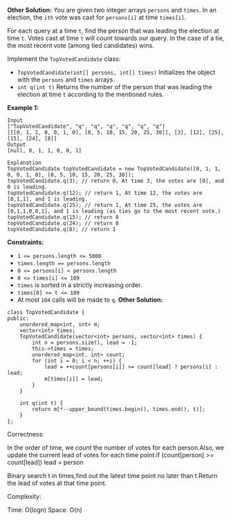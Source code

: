 **Other Solution:**
You are given two integer arrays `persons` and `times`. In an election, the `ith` vote was cast for `persons[i]` at time `times[i]`.

For each query at a time `t`, find the person that was leading the election at time `t`. Votes cast at time `t` will count towards our query. In the case of a tie, the most recent vote (among tied candidates) wins.

Implement the `TopVotedCandidate` class:

- `TopVotedCandidate(int[] persons, int[] times)` Initializes the object with the `persons` and `times` arrays.
- `int q(int t)` Returns the number of the person that was leading the election at time `t` according to the mentioned rules.

 

**Example 1:**

```
Input
["TopVotedCandidate", "q", "q", "q", "q", "q", "q"]
[[[0, 1, 1, 0, 0, 1, 0], [0, 5, 10, 15, 20, 25, 30]], [3], [12], [25], [15], [24], [8]]
Output
[null, 0, 1, 1, 0, 0, 1]

Explanation
TopVotedCandidate topVotedCandidate = new TopVotedCandidate([0, 1, 1, 0, 0, 1, 0], [0, 5, 10, 15, 20, 25, 30]);
topVotedCandidate.q(3); // return 0, At time 3, the votes are [0], and 0 is leading.
topVotedCandidate.q(12); // return 1, At time 12, the votes are [0,1,1], and 1 is leading.
topVotedCandidate.q(25); // return 1, At time 25, the votes are [0,1,1,0,0,1], and 1 is leading (as ties go to the most recent vote.)
topVotedCandidate.q(15); // return 0
topVotedCandidate.q(24); // return 0
topVotedCandidate.q(8); // return 1
```

 

**Constraints:**

- `1 <= persons.length <= 5000`
- `times.length == persons.length`
- `0 <= persons[i] < persons.length`
- `0 <= times[i] <= 109`
- `times` is sorted in a strictly increasing order.
- `times[0] <= t <= 109`
- At most `104` calls will be made to `q`.
**Other Solution:**
```
class TopVotedCandidate {
public:
    unordered_map<int, int> m;
    vector<int> times;
    TopVotedCandidate(vector<int> persons, vector<int> times) {
        int n = persons.size(), lead = -1;
        this->times = times;
        unordered_map<int, int> count;
        for (int i = 0; i < n; ++i) {
            lead = ++count[persons[i]] >= count[lead] ? persons[i] : lead;
            m[times[i]] = lead;
        }
    }

    int q(int t) {
        return m[*--upper_bound(times.begin(), times.end(), t)];
    }
};
```
Correctness:

In the order of time, we count the number of votes for each person.Also, we update the current lead of votes for each time point.if (count[person] >= count[lead]) lead = person

Binary search t in times,find out the latest time point no later than t.Return the lead of votes at that time point.


Complexity:

Time: O(logn)
Space: O(n)